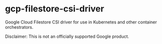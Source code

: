 # gcp-filestore-csi-driver
Google Cloud Filestore CSI driver for use in Kubernetes and other container orchestrators.

Disclaimer: This is not an officially supported Google product.
